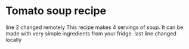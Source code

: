 # Tomato soup recipe
line 2 changed remotely
This recipe makes 4 servings of soup. It can be made with very simple ingredients from your fridge.
last line changed locally